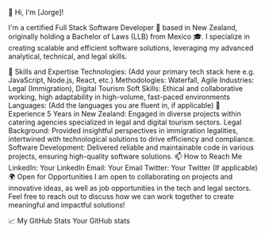 👋 Hi, I'm [Jorge]!

I'm a certified Full Stack Software Developer 🚀 based in New Zealand, originally holding a Bachelor of Laws (LLB) from Mexico 🎓. I specialize in creating scalable and efficient software solutions, leveraging my advanced analytical, technical, and legal skills.

🌱 Skills and Expertise
Technologies: (Add your primary tech stack here e.g. JavaScript, Node.js, React, etc.)
Methodologies: Waterfall, Agile
Industries: Legal (Immigration), Digital Tourism
Soft Skills: Ethical and collaborative working, high adaptability in high-volume, fast-paced environments
Languages: (Add the languages you are fluent in, if applicable)
🌟 Experience
5 Years in New Zealand: Engaged in diverse projects within catering agencies specialized in legal and digital tourism sectors.
Legal Background: Provided insightful perspectives in immigration legalities, intertwined with technological solutions to drive efficiency and compliance.
Software Development: Delivered reliable and maintainable code in various projects, ensuring high-quality software solutions.
📫 How to Reach Me
LinkedIn: Your LinkedIn
Email: Your Email
Twitter: Your Twitter (If applicable)
🌍 Open for Opportunities
I am open to collaborating on projects and innovative ideas, as well as job opportunities in the tech and legal sectors. Feel free to reach out to discuss how we can work together to create meaningful and impactful solutions!

📈 My GitHub Stats
Your GitHub stats

